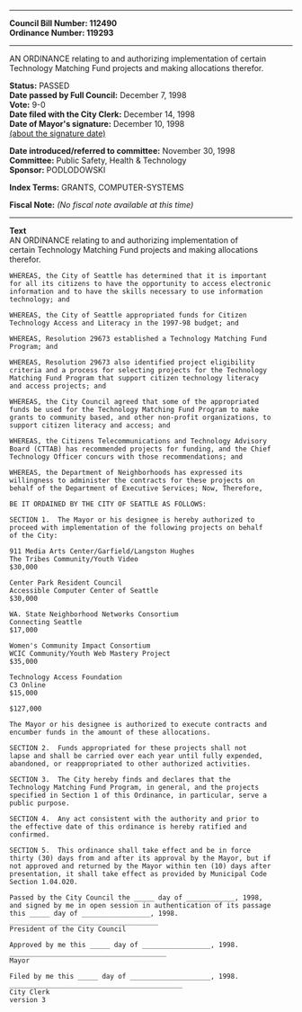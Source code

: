 * * * * *  
  
**Council Bill Number: [](#h0)[](#h2)112490**   
**Ordinance Number: 119293**  
  
* * * * *  
  
AN ORDINANCE relating to and authorizing implementation of certain Technology Matching Fund projects and making allocations therefor.  
  
**Status:** PASSED   
**Date passed by Full Council:** December 7, 1998   
**Vote:** 9-0   
**Date filed with the City Clerk:** December 14, 1998   
**Date of Mayor's signature:** December 10, 1998   
[(about the signature date)](/~public/approvaldate.htm)   
  
  
**Date introduced/referred to committee:** November 30, 1998   
**Committee:** Public Safety, Health & Technology   
**Sponsor:** PODLODOWSKI   
  
**Index Terms:** GRANTS, COMPUTER-SYSTEMS  
  
**Fiscal Note:** *(No fiscal note available at this time)*  
  
* * * * *  
  
**Text**  
    AN ORDINANCE relating to and authorizing implementation of  
    certain Technology Matching Fund projects and making allocations  
    therefor.  
  
    WHEREAS, the City of Seattle has determined that it is important  
    for all its citizens to have the opportunity to access electronic  
    information and to have the skills necessary to use information  
    technology; and  
  
    WHEREAS, the City of Seattle appropriated funds for Citizen  
    Technology Access and Literacy in the 1997-98 budget; and  
  
    WHEREAS, Resolution 29673 established a Technology Matching Fund  
    Program; and  
  
    WHEREAS, Resolution 29673 also identified project eligibility  
    criteria and a process for selecting projects for the Technology  
    Matching Fund Program that support citizen technology literacy  
    and access projects; and  
  
    WHEREAS, the City Council agreed that some of the appropriated  
    funds be used for the Technology Matching Fund Program to make  
    grants to community based, and other non-profit organizations, to  
    support citizen literacy and access; and  
  
    WHEREAS, the Citizens Telecommunications and Technology Advisory  
    Board (CTTAB) has recommended projects for funding, and the Chief  
    Technology Officer concurs with those recommendations; and  
  
    WHEREAS, the Department of Neighborhoods has expressed its  
    willingness to administer the contracts for these projects on  
    behalf of the Department of Executive Services; Now, Therefore,  
  
    BE IT ORDAINED BY THE CITY OF SEATTLE AS FOLLOWS:  
  
    SECTION 1.  The Mayor or his designee is hereby authorized to  
    proceed with implementation of the following projects on behalf  
    of the City:  
  
    911 Media Arts Center/Garfield/Langston Hughes  
    The Tribes Community/Youth Video  
    $30,000  
  
    Center Park Resident Council  
    Accessible Computer Center of Seattle  
    $30,000  
  
    WA. State Neighborhood Networks Consortium  
    Connecting Seattle  
    $17,000  
  
    Women's Community Impact Consortium  
    WCIC Community/Youth Web Mastery Project  
    $35,000  
  
    Technology Access Foundation  
    C3 Online  
    $15,000  
  
    $127,000  
  
    The Mayor or his designee is authorized to execute contracts and  
    encumber funds in the amount of these allocations.  
  
    SECTION 2.  Funds appropriated for these projects shall not  
    lapse and shall be carried over each year until fully expended,  
    abandoned, or reappropriated to other authorized activities.  
  
    SECTION 3.  The City hereby finds and declares that the  
    Technology Matching Fund Program, in general, and the projects  
    specified in Section 1 of this Ordinance, in particular, serve a  
    public purpose.  
  
    SECTION 4.  Any act consistent with the authority and prior to  
    the effective date of this ordinance is hereby ratified and  
    confirmed.  
  
    SECTION 5.  This ordinance shall take effect and be in force  
    thirty (30) days from and after its approval by the Mayor, but if  
    not approved and returned by the Mayor within ten (10) days after  
    presentation, it shall take effect as provided by Municipal Code  
    Section 1.04.020.  
  
    Passed by the City Council the _____ day of ____________, 1998,  
    and signed by me in open session in authentication of its passage  
    this _____ day of _________________, 1998.  
    _____________________________________  
    President of the City Council  
  
    Approved by me this _____ day of _________________, 1998.  
    _______________________________________  
    Mayor  
  
    Filed by me this _____ day of ____________________, 1998.  
    ___________________________________________  
    City Clerk  
    version 3  
